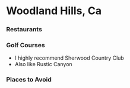 # Woodland Hills, Ca

### Restaurants

### Golf Courses
 - I highly recommend Sherwood Country Club
 - Also like Rustic Canyon
 
### Places to Avoid
